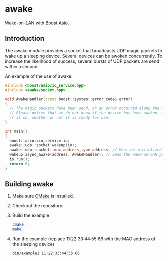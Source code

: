 awake
=====

Wake-on-LAN with [Boost.Asio](http://www.boost.org/doc/libs/release/libs/asio/).

Introduction
------------

The awake module provides a socket that broadcasts UDP magic packets to wake up
a sleeping device. Several devices can be awoken concurrently. To increase the
likelihood of success, several bursts of UDP packets are send within a second.

An example of the use of awake:

```c++
#include <boost/asio/io_service.hpp>
#include <awake/socket.hpp>

void AwakeHandler(const boost::system::error_code& error)
{
  // The magic packets have been send, or an error occurred along the way.
  // Please notice that we do not know if the device has been awoken, and
  // if so, whether or not it is ready for use.
}

int main()
{
  boost::asio::io_service io;
  awake::udp::socket wakeup(io);
  awake::udp::socket::mac_address_type address; // Must be initialized with the MAC address of the sleeping device
  wakeup.async_awake(address, AwakeHandler); // Send the Wake-on-LAN packets asynchronously
  io.run();
  return 0;
}
```

Building awake
--------------

1. Make sure [CMake](http://cmake.org/) is installed.

2. Checkout the repository.

3. Build the example

   ```bash
   cmake .
   make
   ```
4. Run the example (replace 11:22:33:44:55:66 with the MAC address of the sleeping device)

   ```bash
   bin/example1 11:22:33:44:55:66
   ```
